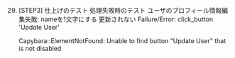   29) [STEP3] 仕上げのテスト 処理失敗時のテスト ユーザのプロフィール情報編集失敗: nameを1文字にする 更新されない
      Failure/Error: click_button 'Update User'
      
      Capybara::ElementNotFound:
        Unable to find button "Update User" that is not disabled